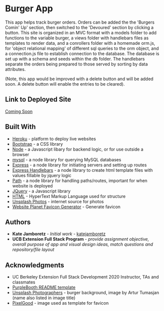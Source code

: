 # Burger App

This app helps track burger orders. Orders can be added the the 'Burgers Comin' Up' section, then switched to the 'Devoured' section by clicking a button. This site is organized in an MVC format with a models folder to add functions to the variable burger, a views folder with handlebars files as templates to render data, and a conrollers folder with a homemade orm.js, for 'object relational mapping' of different sql queries to the orm object, and a connection.js file to establish connection to the database. The database is set up with a schema and seeds within the db folder. The handlebars separate the orders being prepared to those served by sorting by data attributes.

(Note, this app would be improved with a delete button and will be added soon. A delete button will enable the entries to be cleared).

## Link to Deployed Site

[Coming Soon](#)

## Built With

- [Heroku](https://www.heroku.com/) - platform to deploy live websites
- [Bootstrap](https://getbootstrap.com/) - a CSS library
- [Node](https://nodejs.org/en/) - a Javascript libary for backend logic, or for use outside a browser
- [mysql](https://www.npmjs.com/package/mysql) - a node library for querying MySQL databases
- [Express](https://www.npmjs.com/package/express) - a node library for initiating servers and setting up routes
- [Express Handlebars](https://www.npmjs.com/package/express-handlebars) - a node library to create html template files with values fillable by jquery logic
- [Path](https://www.npmjs.com/package/path) - a node library for handling paths/routes, important for when website is deployed
- [JQuery](https://jquery.com/) - a Javascript library
- [HTML](https://developer.mozilla.org/en-US/docs/Web/HTML) - HyperText Markup Language used for structure
- [Unsplash Photos](https://unsplash.com) - internet source for photos
- [Website Planet Favicon Generator](https://www.websiteplanet.com/webtools/favicon-generator/) - Generate favicon

## Authors

- **Kate Jamboretz** - _Initial work_ - [katejamboretz](https://github.com/katejamboretz)
- **UCB Extension Full Stack Program** - _provide assignment objective, overall purpose of app and visual design ideas, match questions and repository/file layout_

## Acknowledgments

- UC Berkeley Extension Full Stack Development 2020 Instructor, TAs and classmates
- [PurpleBooth README template](https://gist.github.com/PurpleBooth/109311bb0361f32d87a2)
- [Unsplash Photographers](https://unsplash.com) - burger background, image by Artur Tumasjan (name also listed in image title)
- [PixelGood](https://www.pinterest.com/pin/11751649011117535/) - image used as template for favicon

